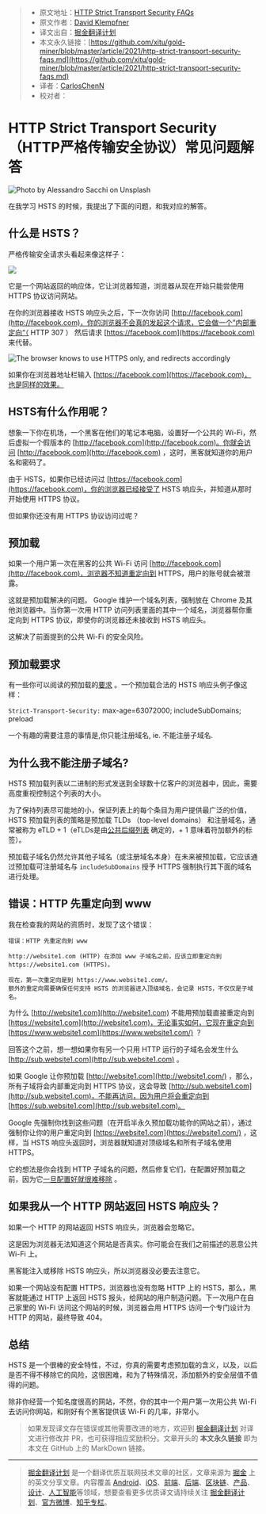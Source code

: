 > * 原文地址：[HTTP Strict Transport Security FAQs](https://levelup.gitconnected.com/http-strict-transport-security-faqs-844e00ac385c)
> * 原文作者：[David Klempfner](https://medium.com/@davidklempfner)
> * 译文出自：[掘金翻译计划](https://github.com/xitu/gold-miner)
> * 本文永久链接：[https://github.com/xitu/gold-miner/blob/master/article/2021/http-strict-transport-security-faqs.md](https://github.com/xitu/gold-miner/blob/master/article/2021/http-strict-transport-security-faqs.md)
> * 译者：[CarlosChenN](https://github.com/CarlosChenN)
> * 校对者：

# HTTP Strict Transport Security （HTTP严格传输安全协议）常见问题解答

![Photo by [Alessandro Sacchi](https://unsplash.com/@alle_sacchi) on [Unsplash](https://unsplash.com/photos/NUFnfYd09iI)](https://cdn-images-1.medium.com/max/2000/0*aQF5O9qqSppIwcdn)

在我学习 HSTS 的时候，我提出了下面的问题，和我对应的解答。

## 什么是 HSTS？

严格传输安全请求头看起来像这样子：

![](https://cdn-images-1.medium.com/max/2000/1*HJgfR4q-W27fCIb-SigmYw.png)

它是一个网站返回的响应体，它让浏览器知道，浏览器从现在开始只能尝使用 HTTPS 协议访问网站。

在你的浏览器接收 HSTS 响应头之后，下一次你访问 [http://facebook.com](http://facebook.com)，你的浏览器不会真的发起这个请求，它会做一个”内部重定向“（ HTTP 307 ） 然后请求 [https://facebook.com](https://facebook.com) 来代替。

![The browser knows to use HTTPS only, and redirects accordingly](https://cdn-images-1.medium.com/max/2000/1*T8VGnhGEkWqmVR6l0cQVdw.png)

如果你在浏览器地址栏输入 [https://facebook.com](https://facebook.com)，也是同样的效果。 

## HSTS有什么作用呢？

想象一下你在机场，一个黑客在他们的笔记本电脑，设置好一个公共的 Wi-Fi，然后虚拟一个假版本的 [http://facebook.com](http://facebook.com)。你就会访问 [http://facebook.com](http://facebook.com) ，这时，黑客就知道你的用户名和密码了。

由于 HSTS，如果你已经访问过 [https://facebook.com](https://facebook.com)，你的浏览器已经接受了 HSTS 响应头，并知道从那时开始使用 HTTPS 协议。

但如果你还没有用 HTTPS 协议访问过呢？

## 预加载

如果一个用户第一次在黑客的公共 Wi-Fi 访问 [http://facebook.com](http://facebook.com)，浏览器不知道重定向到 HTTPS，用户的账号就会被泄露。

这就是预加载解决的问题。 Google 维护一个域名列表，强制放在 Chrome 及其他浏览器中。当你第一次用 HTTP 访问列表里面的其中一个域名，浏览器帮你重定向到 HTTPS 协议，即使你的浏览器还未接收到 HSTS 响应头。

这解决了前面提到的公共 Wi-Fi 的安全风险。

## 预加载要求

有一些你可以阅读的预加载的[要求](https://hstspreload.org/) 。一个预加载合法的 HSTS 响应头例子像这样：

`Strict-Transport-Security:` max-age=63072000; includeSubDomains; preload

一个有趣的需要注意的事情是,你只能注册域名, ie. 不能注册子域名.

## 为什么我不能注册子域名?

HSTS 预加载列表以二进制的形式发送到全球数十亿客户的浏览器中，因此，需要高度重视控制这个列表的大小。

为了保持列表尽可能地的小，保证列表上的每个条目为用户提供最广泛的价值，HSTS 预加载列表的策略是预加载 TLDs （top-level domains） 和注册域名，通常被称为 eTLD + 1（eTLDs是由[公共后缀列表](https://publicsuffix.org/) 确定的，+ 1 意味着符加额外的标签）。

预加载子域名仍然允许其他子域名（或注册域名本身）在未来被预加载，它应该通过预加载可注册域名与 `includeSubDomains` 授予 HTTPS 强制执行其下面的域名进行处理。

## 错误：HTTP 先重定向到 www

我在检查我的网站的资质时，发现了这个错误：

```
错误：HTTP 先重定向到 www

http://website1.com (HTTP) 在添加 www 子域名之前，应该立即重定向到 https://website1.com (HTTPS)。

现在，第一次重定向是到 https://www.website1.com/。
额外的重定向需要确保任何支持 HSTS 的浏览器进入顶级域名，会记录 HSTS，不仅仅是子域名。
```

为什么 [http://website1.com](http://website1.com) 不能用预加载直接重定向到 [https://website1.com](http://website1.com)，无论事实如何，它现在重定向到 [https://www.website1.com](https://www.website1.com/) ？

回答这个之前，想一想如果你有另一个只用 HTTP 运行的子域名会发生什么 [http://sub.website1.com](http://sub.website1.com) 。

如果 Google 让你预加载 [http://website1.com](http://website1.com/) ，那么，所有子域将会内部重定向到 HTTPS 协议，这会导致 [http://sub.website1.com](http://sub.website1.com)，不能再访问，因为用户将会重定向到 [https://sub.website1.com](http://sub.website1.com)。

Google 先强制你找到这些问题（在开启半永久预加载功能你的网站之前），通过强制你让你的用户重定向到 [https://website1.com](https://website1.com/) ，这样，当 HSTS 响应头返回时，浏览器就知道对顶级域名和所有子域名使用 HTTPS。

它的想法是你会找到 HTTP 子域名的问题，然后修复它们，在配置好预加载之前，因为它[一旦配置好就很难移除](https://bugs.chromium.org/p/chromium/issues/detail?id=527947) 。

## 如果我从一个 HTTP 网站返回 HSTS 响应头？

如果一个 HTTP 的网站返回 HSTS 响应头，浏览器会忽略它。

这是因为浏览器无法知道这个网站是否真实。你可能会在我们之前描述的恶意公共 Wi-Fi 上。

黑客能注入或移除 HSTS 响应头，所以浏览器没必要去注意它。

如果一个网站没有配置 HTTPS，浏览器也没有忽略 HTTP 上的 HSTS，那么，黑客就能通过 HTTP 上返回 HSTS 报头，给网站的用户制造问题。下一次用户在自己家里的 Wi-Fi 访问这个网站的时候，浏览器会用 HTTPS 访问一个专门设计为 HTTP 的网站，最终导致 404。

## 总结

HSTS 是一个很棒的安全特性，不过，你真的需要考虑预加载的含义，以及，以后是否不得不移除它的风险，这很困难，和为了特殊情况，添加额外的安全层值不值得的问题。

除非你经营一个知名度很高的网站，不然，你的其中一个用户第一次用公共 Wi-Fi去访问你网站，和刚好有个黑客提供该 Wi-Fi 的几率，非常小。

> 如果发现译文存在错误或其他需要改进的地方，欢迎到 [掘金翻译计划](https://github.com/xitu/gold-miner) 对译文进行修改并 PR，也可获得相应奖励积分。文章开头的 **本文永久链接** 即为本文在 GitHub 上的 MarkDown 链接。

---

> [掘金翻译计划](https://github.com/xitu/gold-miner) 是一个翻译优质互联网技术文章的社区，文章来源为 [掘金](https://juejin.im) 上的英文分享文章。内容覆盖 [Android](https://github.com/xitu/gold-miner#android)、[iOS](https://github.com/xitu/gold-miner#ios)、[前端](https://github.com/xitu/gold-miner#前端)、[后端](https://github.com/xitu/gold-miner#后端)、[区块链](https://github.com/xitu/gold-miner#区块链)、[产品](https://github.com/xitu/gold-miner#产品)、[设计](https://github.com/xitu/gold-miner#设计)、[人工智能](https://github.com/xitu/gold-miner#人工智能)等领域，想要查看更多优质译文请持续关注 [掘金翻译计划](https://github.com/xitu/gold-miner)、[官方微博](http://weibo.com/juejinfanyi)、[知乎专栏](https://zhuanlan.zhihu.com/juejinfanyi)。
